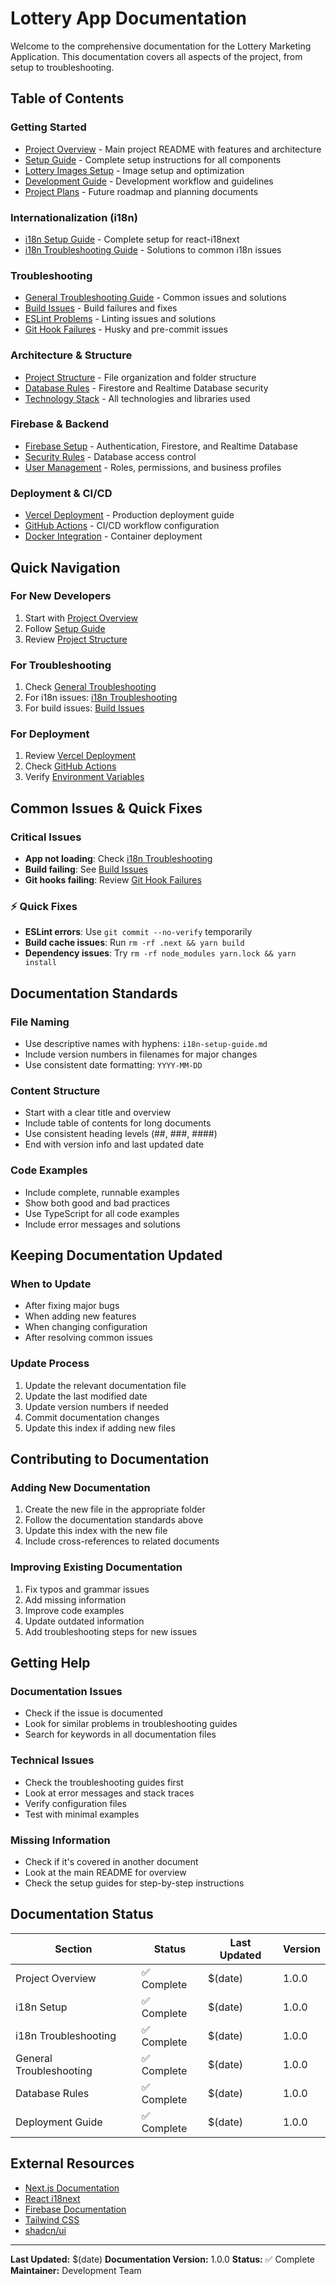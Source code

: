 # Lottery App Documentation

Welcome to the comprehensive documentation for the Lottery Marketing Application. This documentation covers all aspects of the project, from setup to troubleshooting.

## Table of Contents

### Getting Started

- [Project Overview](../README.md) - Main project README with features and architecture
- [Setup Guide](setup/) - Complete setup instructions for all components
- [Lottery Images Setup](setup/LOTTERY_IMAGES_SETUP.md) - Image setup and optimization
- [Development Guide](DEVELOPMENT.md) - Development workflow and guidelines
- [Project Plans](PLANS/) - Future roadmap and planning documents

### Internationalization (i18n)

- [i18n Setup Guide](setup/i18n-setup-guide.md) - Complete setup for react-i18next
- [i18n Troubleshooting Guide](internationalization/i18n-troubleshooting-guide.md) - Solutions to common i18n issues

### Troubleshooting

- [General Troubleshooting Guide](troubleshooting/general-troubleshooting.md) - Common issues and solutions
- [Build Issues](troubleshooting/general-troubleshooting.md#build-issues) - Build failures and fixes
- [ESLint Problems](troubleshooting/general-troubleshooting.md#eslint-problems) - Linting issues and solutions
- [Git Hook Failures](troubleshooting/general-troubleshooting.md#git-hook-failures) - Husky and pre-commit issues

### Architecture & Structure

- [Project Structure](../README.md#project-structure) - File organization and folder structure
- [Database Rules](../README.md#database-rules-setup) - Firestore and Realtime Database security
- [Technology Stack](../README.md#technology-stack) - All technologies and libraries used

### Firebase & Backend

- [Firebase Setup](../README.md#firebase-setup) - Authentication, Firestore, and Realtime Database
- [Security Rules](../README.md#database-rules-setup) - Database access control
- [User Management](../README.md#user-management) - Roles, permissions, and business profiles

### Deployment & CI/CD

- [Vercel Deployment](../README.md#vercel-deployment) - Production deployment guide
- [GitHub Actions](../README.md#github-actions) - CI/CD workflow configuration
- [Docker Integration](../README.md#docker-integration) - Container deployment

## Quick Navigation

### For New Developers

1. Start with [Project Overview](../README.md)
2. Follow [Setup Guide](setup/i18n-setup-guide.md)
3. Review [Project Structure](../README.md#project-structure)

### For Troubleshooting

1. Check [General Troubleshooting](troubleshooting/general-troubleshooting.md)
2. For i18n issues: [i18n Troubleshooting](internationalization/i18n-troubleshooting-guide.md)
3. For build issues: [Build Issues](troubleshooting/general-troubleshooting.md#build-issues)

### For Deployment

1. Review [Vercel Deployment](../README.md#vercel-deployment)
2. Check [GitHub Actions](../README.md#github-actions)
3. Verify [Environment Variables](../README.md#environment-variables)

## Common Issues & Quick Fixes

### Critical Issues

- **App not loading**: Check [i18n Troubleshooting](internationalization/i18n-troubleshooting-guide.md#issue-2-server-side-rendering-ssr-errors)
- **Build failing**: See [Build Issues](troubleshooting/general-troubleshooting.md#issue-1-yarn-build-failing)
- **Git hooks failing**: Review [Git Hook Failures](troubleshooting/general-troubleshooting.md#git-hook-failures)

### ⚡ Quick Fixes

- **ESLint errors**: Use `git commit --no-verify` temporarily
- **Build cache issues**: Run `rm -rf .next && yarn build`
- **Dependency issues**: Try `rm -rf node_modules yarn.lock && yarn install`

## Documentation Standards

### File Naming

- Use descriptive names with hyphens: `i18n-setup-guide.md`
- Include version numbers in filenames for major changes
- Use consistent date formatting: `YYYY-MM-DD`

### Content Structure

- Start with a clear title and overview
- Include table of contents for long documents
- Use consistent heading levels (##, ###, ####)
- End with version info and last updated date

### Code Examples

- Include complete, runnable examples
- Show both good and bad practices
- Use TypeScript for all code examples
- Include error messages and solutions

## Keeping Documentation Updated

### When to Update

- After fixing major bugs
- When adding new features
- When changing configuration
- After resolving common issues

### Update Process

1. Update the relevant documentation file
2. Update the last modified date
3. Update version numbers if needed
4. Commit documentation changes
5. Update this index if adding new files

## Contributing to Documentation

### Adding New Documentation

1. Create the new file in the appropriate folder
2. Follow the documentation standards above
3. Update this index with the new file
4. Include cross-references to related documents

### Improving Existing Documentation

1. Fix typos and grammar issues
2. Add missing information
3. Improve code examples
4. Update outdated information
5. Add troubleshooting steps for new issues

## Getting Help

### Documentation Issues

- Check if the issue is documented
- Look for similar problems in troubleshooting guides
- Search for keywords in all documentation files

### Technical Issues

- Check the troubleshooting guides first
- Look at error messages and stack traces
- Verify configuration files
- Test with minimal examples

### Missing Information

- Check if it's covered in another document
- Look at the main README for overview
- Check the setup guides for step-by-step instructions

## Documentation Status

| Section                 | Status      | Last Updated | Version |
| ----------------------- | ----------- | ------------ | ------- |
| Project Overview        | ✅ Complete | $(date)      | 1.0.0   |
| i18n Setup              | ✅ Complete | $(date)      | 1.0.0   |
| i18n Troubleshooting    | ✅ Complete | $(date)      | 1.0.0   |
| General Troubleshooting | ✅ Complete | $(date)      | 1.0.0   |
| Database Rules          | ✅ Complete | $(date)      | 1.0.0   |
| Deployment Guide        | ✅ Complete | $(date)      | 1.0.0   |

## External Resources

- [Next.js Documentation](https://nextjs.org/docs)
- [React i18next](https://react.i18next.com/)
- [Firebase Documentation](https://firebase.google.com/docs)
- [Tailwind CSS](https://tailwindcss.com/docs)
- [shadcn/ui](https://ui.shadcn.com/)

---

**Last Updated:** $(date)
**Documentation Version:** 1.0.0
**Status:** ✅ Complete
**Maintainer:** Development Team
